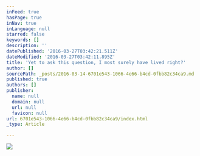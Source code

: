 ```yaml
---
inFeed: true
hasPage: true
inNav: true
inLanguage: null
starred: false
keywords: []
description: ''
datePublished: '2016-03-27T03:42:21.511Z'
dateModified: '2016-03-27T03:42:11.895Z'
title: 'Yet to ask this question, I most surely have lived right?'
author: []
sourcePath: _posts/2016-03-14-6701e543-1066-4e66-b4cd-0fbb82c34ca9.md
published: true
authors: []
publisher:
  name: null
  domain: null
  url: null
  favicon: null
url: 6701e543-1066-4e66-b4cd-0fbb82c34ca9/index.html
_type: Article

---
```

![](https://the-grid-user-content.s3-us-west-2.amazonaws.com/035205f1-68f1-4dd1-b3ff-7233a95efb1a.png)
